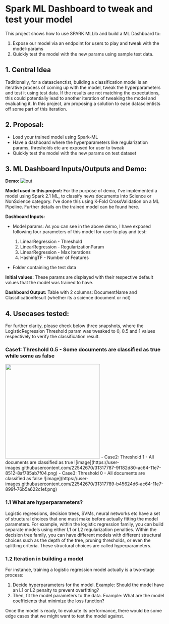 # Spark ML Dashboard to tweak and test your model
This project shows how to use SPARK MLLib and build a ML Dashboard to:
1. Expose our model via an endpoint for users to play and tweak with the model-params 
2. Quickly test the model with the new params using sample test data.

## 1. Central Idea
Taditionally, for a datascienctist, building a classification model is an iterative process of coming up with the model, tweak the hyperparameters and test it using test data.
If the results are not matching the expectations, this could potentially lead to another iteration of tweaking the model and evaluating it.
In this project, am proposing a solution to ease datascientists off some part of this iteration.

## 2. Proposal:
- Load your trained model using Spark-ML
- Have a dashboard where the hyperparameters like regularization params, thresholds etc are exposed for user to tweak
- Quickly test the model with the new params on test dataset

## 3. ML Dashboard Inputs/Outputs and Demo:

**Demo:**
![out](https://user-images.githubusercontent.com/22542670/31316609-3e301304-ac4e-11e7-9019-196ca0c95f5a.gif)

**Model used in this project:**
For the purpose of demo, I've implemented a model using Spark 2.1 ML, to classify news documents into Science or NonScience category. I've done this using K-Fold CrossValidation on a ML Pipeline. Further details on the trained model can be found here.

**Dashboard Inputs:**
- Model params: As you can see in the above demo, I have exposed following four parameters of this model for user to play and test:
  1. LinearRegression - Threshold
  2. LinearRegression - RegularizationParam  
  3. LinearRegression - Max Iterations  
  4. HashingTF - Number of Features

- Folder containing the test data

**Initial values:** These params are displayed with their respective default values that the model was trained to have.

**Dashboard Output:** 
Table with 2 columns: DocumentName and ClassificationResult (whether its a science document or not)

## 4. Usecases tested:
For further clarity, please check below three snapshots, where the LogisticRegression Threshold param was tweaked to 0, 0.5 and 1 values respectively to verify the classification result.
### Case1: Threshold 0.5 - Some documents are classified as true while some as false
<img src="https://user-images.githubusercontent.com/22542670/31317769-585b38b0-ac64-11e7-81cf-9e95cabeba9c.png" width=300 height=300/>
- Case2: Threshold 1 - All documents are classified as true
![image](https://user-images.githubusercontent.com/22542670/31317787-9f182d80-ac64-11e7-8512-8af785ab7f04.png)
- Case3: Threshold 0 - All documents are classified as false
![image](https://user-images.githubusercontent.com/22542670/31317789-b45624d6-ac64-11e7-899f-76b5a622c1ef.png)


### 1.1 What are hyperparameters?
Logistic regressions, decision trees, SVMs, neural networks etc have a set of structural choices that one must make before actually fitting the model parameters. For example, within the logistic regression family, you can build separate models using either L1 or L2 regularization penalties. Within the decision tree family, you can have different models with different structural choices such as the depth of the tree, pruning thresholds, or even the splitting criteria.
These structural choices are called hyperparameters.

### 1.2 Iteration in building a model
For instance, training a logistic regression model actually is a two-stage process: 
1. Decide hyperparameters for the model. Example: Should the model have an L1 or L2 penalty to prevent overfitting?
2. Then, fit the model parameters to the data. Example: What are the model coefficients that minimize the loss function?

Once the model is ready, to evaluate its performance, there would be some edge cases that we might want to test the model against.
